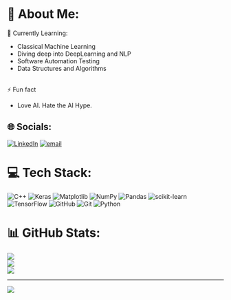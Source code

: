 # 💫 About Me:
🔭 Currently Learning:<br>
- Classical Machine Learning<br>
- Diving deep into DeepLearning and NLP<br>
- Software Automation Testing
- Data Structures and Algorithms<br><br>

⚡ Fun fact<br>
- Love AI. Hate the AI Hype.


## 🌐 Socials:
[![LinkedIn](https://img.shields.io/badge/LinkedIn-%230077B5.svg?logo=linkedin&logoColor=white)](https://linkedin.com/in/www.linkedin.com/in/karim-khaled-7a1254174) [![email](https://img.shields.io/badge/Email-D14836?logo=gmail&logoColor=white)](mailto:karimkhaled2k4@gmail.com) 

# 💻 Tech Stack:
![C++](https://img.shields.io/badge/c++-%2300599C.svg?style=plastic&logo=c%2B%2B&logoColor=white) ![Keras](https://img.shields.io/badge/Keras-%23D00000.svg?style=plastic&logo=Keras&logoColor=white) ![Matplotlib](https://img.shields.io/badge/Matplotlib-%23ffffff.svg?style=plastic&logo=Matplotlib&logoColor=black) ![NumPy](https://img.shields.io/badge/numpy-%23013243.svg?style=plastic&logo=numpy&logoColor=white) ![Pandas](https://img.shields.io/badge/pandas-%23150458.svg?style=plastic&logo=pandas&logoColor=white) ![scikit-learn](https://img.shields.io/badge/scikit--learn-%23F7931E.svg?style=plastic&logo=scikit-learn&logoColor=white) ![TensorFlow](https://img.shields.io/badge/TensorFlow-%23FF6F00.svg?style=plastic&logo=TensorFlow&logoColor=white) ![GitHub](https://img.shields.io/badge/github-%23121011.svg?style=plastic&logo=github&logoColor=white) ![Git](https://img.shields.io/badge/git-%23F05033.svg?style=plastic&logo=git&logoColor=white) ![Python](https://img.shields.io/badge/python-3670A0?style=plastic&logo=python&logoColor=ffdd54)
# 📊 GitHub Stats:
![](https://github-readme-stats.vercel.app/api?username=KarimK-x&theme=dark&hide_border=false&include_all_commits=false&count_private=false)<br/>
![](https://nirzak-streak-stats.vercel.app/?user=KarimK-x&theme=dark&hide_border=false)<br/>
![](https://github-readme-stats.vercel.app/api/top-langs/?username=KarimK-x&theme=dark&hide_border=false&include_all_commits=false&count_private=false&layout=compact)

---
[![](https://visitcount.itsvg.in/api?id=KarimK-x&icon=0&color=0)](https://visitcount.itsvg.in)

<!-- Proudly created with GPRM ( https://gprm.itsvg.in ) -->
